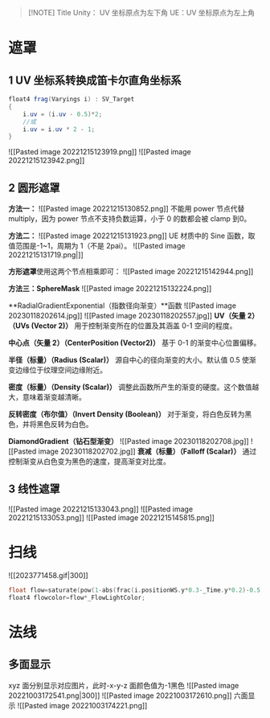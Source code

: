 
> [!NOTE] Title
> Unity： UV 坐标原点为左下角
> UE：UV 坐标原点为左上角

# 遮罩
## 1 UV 坐标系转换成笛卡尔直角坐标系
```cs
float4 frag(Varyings i) : SV_Target  
{  
    i.uv = (i.uv - 0.5)*2;
    //或
    i.uv = i.uv * 2 - 1;
}
```
![[Pasted image 20221215123919.png]]
![[Pasted image 20221215123942.png]]
## 2 圆形遮罩
**方法一：**
![[Pasted image 20221215130852.png]]
不能用 power 节点代替 multiply，因为 power 节点不支持负数运算，小于 0 的数都会被 clamp 到0。

**方法二：**
![[Pasted image 20221215131923.png]]
UE 材质中的 Sine 函数，取值范围是-1~1，周期为 1（不是 2pai）。
![[Pasted image 20221215131719.png|]]

**方形遮罩**使用这两个节点相乘即可：
![[Pasted image 20221215142944.png]]

**方法三：SphereMask**
![[Pasted image 20221215132224.png]]

**RadialGradientExponential（指数径向渐变）**函数
![[Pasted image 20230118202614.jpg]] ![[Pasted image 20230118202557.jpg]]
**UV（矢量 2）（UVs (Vector 2)）**
用于控制渐变所在的位置及其涵盖 0-1 空间的程度。

**中心点（矢量 2）（CenterPosition (Vector2)）**
基于 0-1 的渐变中心位置偏移。

**半径（标量）（Radius (Scalar)）**
源自中心的径向渐变的大小。默认值 0.5 使渐变边缘位于纹理空间边缘附近。

**密度（标量）（Density (Scalar)）**
调整此函数所产生的渐变的硬度。这个数值越大，意味着渐变越清晰。

**反转密度（布尔值）（Invert Density (Boolean)）**
对于渐变，将白色反转为黑色，并将黑色反转为白色。

**DiamondGradient（钻石型渐变）**
![[Pasted image 20230118202708.jpg]] ![[Pasted image 20230118202702.jpg]]
**衰减（标量）（Falloff (Scalar)）**
通过控制渐变从白色变为黑色的速度，提高渐变对比度。
## 3 线性遮罩
![[Pasted image 20221215133043.png]]
![[Pasted image 20221215133053.png]]
![[Pasted image 20221215145815.png]]


# 扫线

![[2023771458.gif|300]]

```c
float flow=saturate(pow(1-abs(frac(i.positionWS.y*0.3-_Time.y*0.2)-0.5),10)*0.3);  
float4 flowcolor=flow*_FlowLightColor;
```



# 法线
##  多面显示
xyz 面分别显示对应图片，此时-x-y-z 面颜色值为-1黑色
![[Pasted image 20221003172541.png|300]] ![[Pasted image 20221003172610.png]]
六面显示 ![[Pasted image 20221003174221.png]]
